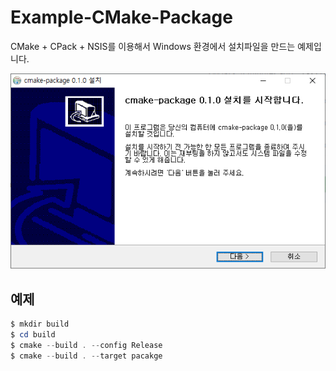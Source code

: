 # Example-CMake-Package
CMake + CPack + NSIS를 이용해서 Windows 환경에서 설치파일을 만드는 예제입니다.

![cmake-package](images/cmake-package.png)

## 예제
~~~powershell
$ mkdir build
$ cd build
$ cmake --build . --config Release
$ cmake --build . --target pacakge
~~~